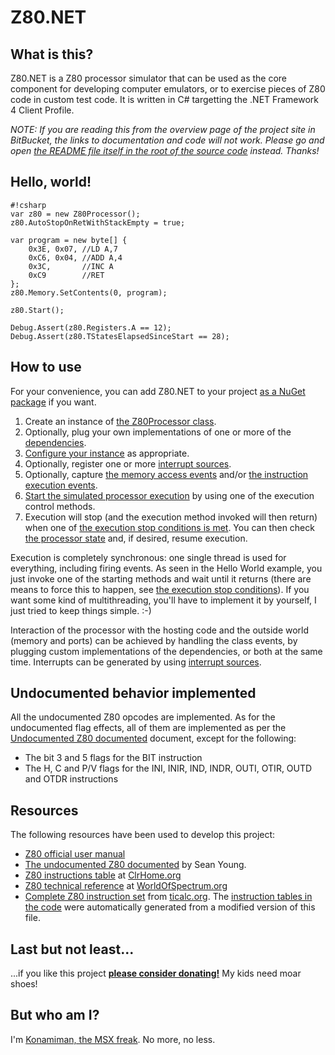 # Z80.NET #


## What is this? ##

Z80.NET is a Z80 processor simulator that can be used as the core component for developing computer emulators, or to exercise pieces of Z80 code in custom test code. It is written in C# targetting the .NET Framework 4 Client Profile.  

*NOTE: If you are reading this from the overview page of the project site in BitBucket, the links to documentation and code will not work. Please go and open [the README file itself in the root of the source code](https://bitbucket.org/konamiman/z80dotnet/src/develop/README.md) instead. Thanks!* 

## Hello, world! ##

```
#!csharp
var z80 = new Z80Processor();
z80.AutoStopOnRetWithStackEmpty = true;

var program = new byte[] {
    0x3E, 0x07, //LD A,7
    0xC6, 0x04, //ADD A,4
    0x3C,       //INC A
    0xC9        //RET
};
z80.Memory.SetContents(0, program);

z80.Start();

Debug.Assert(z80.Registers.A == 12);
Debug.Assert(z80.TStatesElapsedSinceStart == 28);
```

## How to use

For your convenience, you can add Z80.NET to your project [as a NuGet package](https://www.nuget.org/packages/Z80dotNet) if you want.

1. Create an instance of [the Z80Processor class](Main/Z80Processor.cs).
2. Optionally, plug your own implementations of one or more of the [dependencies](Docs/Dependencies.md).
3. [Configure your instance](Docs/Configuration.md) as appropriate.
4. Optionally, register one or more [interrupt sources](Docs/Interrupts.md).
5. Optionally, capture [the memory access events](Docs/MemoryAccessFlow.md) and/or [the instruction execution events](Docs/InstructionExecutionFlow.md).
6. [Start the simulated processor execution](Docs/HowExecutionWorks.md) by using one of the execution control methods.
7. Execution will stop (and the execution method invoked will then return) when one of [the execution stop conditions is met](Docs/StopConditions.md). You can then check [the processor state](Docs/State.md) and, if desired, resume execution.   

Execution is completely synchronous: one single thread is used for everything, including firing events. As seen in the Hello World example, you just invoke one of the starting methods and wait until it returns (there are means to force this to happen, see [the execution stop conditions](Docs/StopConditions.md)). If you want some kind of multithreading, you'll have to implement it by yourself, I just tried to keep things simple. :-)

Interaction of the processor with the hosting code and the outside world (memory and ports) can be achieved by handling the class events, by plugging custom implementations of the dependencies, or both at the same time. Interrupts can be generated by using [interrupt sources](Docs/Interrupts.md).

## Undocumented behavior implemented

All the undocumented Z80 opcodes are implemented. As for the undocumented flag effects, all of them are implemented as per the [Undocumented Z80 documented](http://www.myquest.nl/z80undocumented/) document, except for the following:

* The bit 3 and 5 flags for the BIT instruction
* The H, C and P/V flags for the INI, INIR, IND, INDR, OUTI, OTIR, OUTD and OTDR instructions

## Resources

The following resources have been used to develop this project:

* [Z80 official user manual](http://www.zilog.com/manage_directlink.php?filepath=docs/z80/um0080)
* [The undocumented Z80 documented](http://www.myquest.nl/z80undocumented/) by Sean Young.
* [Z80 instructions table](http://clrhome.org/table/) at [ClrHome.org](http://clrhome.org)
* [Z80 technical reference](http://www.worldofspectrum.org/faq/reference/z80reference.htm) at [WorldOfSpectrum.org](http://www.worldofspectrum.org)
* [Complete Z80 instruction set](http://www.ticalc.org/archives/files/fileinfo/195/19571.html) from [ticalc.org](http://www.ticalc.org). The [instruction tables in the code](Main/Instructions%20Execution/Core) were automatically generated from a modified version of this file. 

## Last but not least...

...if you like this project **[please consider donating!](http://www.konamiman.com#donate)** My kids need moar shoes!

## But who am I? ##

I'm [Konamiman, the MSX freak](http://www.konamiman.com). No more, no less.
